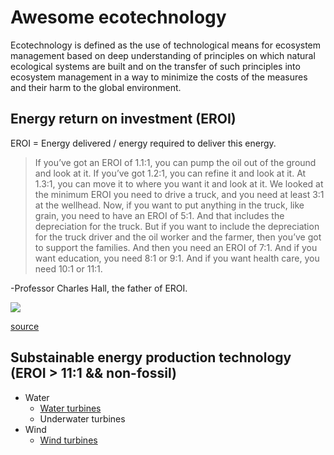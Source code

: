 # Awesome ecotechnology

Ecotechnology is defined as the use of technological means for ecosystem management based on deep understanding of principles on which natural ecological systems are built and on the transfer of such principles into ecosystem management in a way to minimize the costs of the measures and their harm to the global environment.

## Energy return on investment (EROI)

EROI = Energy delivered / energy required to deliver this energy.

> If you’ve got an EROI of 1.1:1, you can pump the oil out of the ground and look at it. If you’ve got 1.2:1, you can refine it and look at it. At 1.3:1, you can move it to where you want it and look at it. We looked at the minimum EROI you need to drive a truck, and you need at least 3:1 at the wellhead. Now, if you want to put anything in the truck, like grain, you need to have an EROI of 5:1. And that includes the depreciation for the truck. But if you want to include the depreciation for the truck driver and the oil worker and the farmer, then you’ve got to support the families. And then you need an EROI of 7:1. And if you want education, you need 8:1 or 9:1. And if you want health care, you need 10:1 or 11:1. 

-Professor Charles Hall, the father of EROI.

![](https://therationalpessimist.files.wordpress.com/2013/04/electric-power-eroi-jpeg.jpg)

[source](https://therationalpessimist.com/2013/04/07/one-reason-we-struggle-to-grow-energy-return-on-investment-eroi/)

## Substainable energy production technology (EROI > 11:1 && non-fossil)

* Water
  * [Water turbines](https://github.com/Primerz/awesome-ecotechnology/tree/master/water/water%20turbines)
  * Underwater turbines
* Wind
  * [Wind turbines](https://github.com/Primerz/awesome-ecotechnology/tree/master/wind/wind%20turbines)
  
